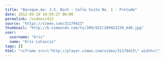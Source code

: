 ```yaml
---
title: "Baroque.me: J.S. Bach - Cello Suite No. 1 - Prelude"
date: 2012-05-19 14:59:27 00:00
permalink: /videos/412
source: "https://vimeo.com/31179423"
thumbnail: "http://b.vimeocdn.com/ts/209/922/209922239_640.jpg"
user:
  username: "kris"
  name: "Kris LoCascio"
tags: []
html: "<iframe src=\"http://player.vimeo.com/video/31179423\" width=\"1280\" height=\"720\" frameborder=\"0\" webkitallowfullscreen mozallowfullscreen allowfullscreen></iframe>"
---
```


